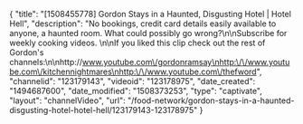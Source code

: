 {
    "title": "[1508455778] Gordon Stays in a Haunted, Disgusting Hotel | Hotel Hell",
    "description": "No bookings, credit card details easily available to anyone, a haunted room. What could possibly go wrong?\n\nSubscribe for weekly cooking videos. \n\nIf you liked this clip check out the rest of Gordon's channels:\n\nhttp:\/\/www.youtube.com\/gordonramsay\nhttp:\/\/www.youtube.com\/kitchennightmares\nhttp:\/\/www.youtube.com\/thefword",
    "channelid": "123179143",
    "videoid": "123178975",
    "date_created": "1494687600",
    "date_modified": "1508373253",
    "type": "captivate",
    "layout": "channelVideo",
    "url": "\/food-network\/gordon-stays-in-a-haunted-disgusting-hotel-hotel-hell\/123179143-123178975"
}